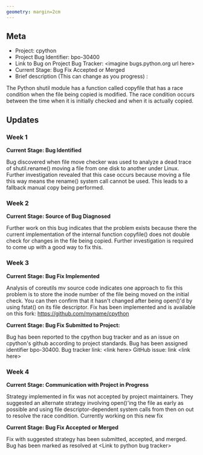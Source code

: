 ```yaml
---
geometry: margin=2cm
---
```


## Meta
* Project: cpython
* Project Bug Identifier: bpo-30400
* Link to Bug on Project Bug Tracker: \<imagine bugs.python.org url here\>
* Current Stage: Bug Fix Accepted or Merged
* Brief description (This can change as you progress) :

The Python shutil module has a function called copyfile that has a race
condition when the file being copied is modified. The race condition occurs
between the time when it is initially checked and when it is actually
copied.


## Updates


### Week 1

**Current Stage: Bug Identified**

Bug discovered when file move checker was used to analyze a dead trace of
shutil.rename() moving a file from one disk to another under Linux.
Further investigation revealed that this case occurs because moving a file
this way means the rename() system call cannot be used.
This leads to a fallback manual copy being performed.


### Week 2

**Current Stage: Source of Bug Diagnosed**

Further work on this bug indicates that the problem exists because there
the current implementation of the internal function copyfile() does not
double check for changes in the file being copied.  Further investigation
is required to come up with a good way to fix this.

### Week 3

**Current Stage: Bug Fix Implemented**

Analysis of coreutils mv source code indicates one approach to fix this
problem is to store the inode number of the file being moved on the initial
check. You can then confirm that it hasn't changed after being open()'d by
using fstat() on its file descriptor.  Fix has been implemented and is
available on this fork: https://github.com/myname/cpython

**Current Stage: Bug Fix Submitted to Project:**

Bug has been reported to the cpython bug tracker and as an issue on
cpython's github according to project standards.  Bug has been assigned
identifier bpo-30400.
Bug tracker link: \<link here\>
GitHub issue: link \<link here\>

###  Week 4

**Current Stage: Communication with Project in Progress**

Strategy implemented in fix was not accepted by project maintainers.  They
suggested an alternate strategy involving open()'ing the file as early as
possible and using file descriptor-dependent system calls from then on out
to resolve the race condition.  Currently working on this new fix

**Current Stage: Bug Fix Accepted or Merged**

Fix with suggested strategy has been submitted, accepted, and merged.  Bug
has been marked as resolved at \<Link to python bug tracker\>

